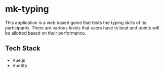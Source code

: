 # mk-typing
This application is a web based game that tests the typing skills of its participants. There are various levels that users have to beat and points will be allotted based on their performance. 

## Tech Stack
- Vue.js
- Vuetify
